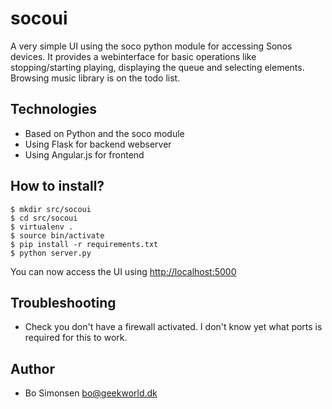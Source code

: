 socoui
======

A very simple UI using the soco python module for accessing Sonos devices. It provides a webinterface
for basic operations like stopping/starting playing, displaying the queue and selecting elements. 
Browsing music library is on the todo list.

Technologies
------------

* Based on Python and the soco module
* Using Flask for backend webserver
* Using Angular.js for frontend

How to install?
---------------

    $ mkdir src/socoui
    $ cd src/socoui
    $ virtualenv .
    $ source bin/activate
    $ pip install -r requirements.txt
    $ python server.py

You can now access the UI using [http://localhost:5000](http://localhost:5000)

Troubleshooting
---------------

* Check you don't have a firewall activated. I don't know yet what ports is required for this to work.

Author
------

* Bo Simonsen <bo@geekworld.dk>
